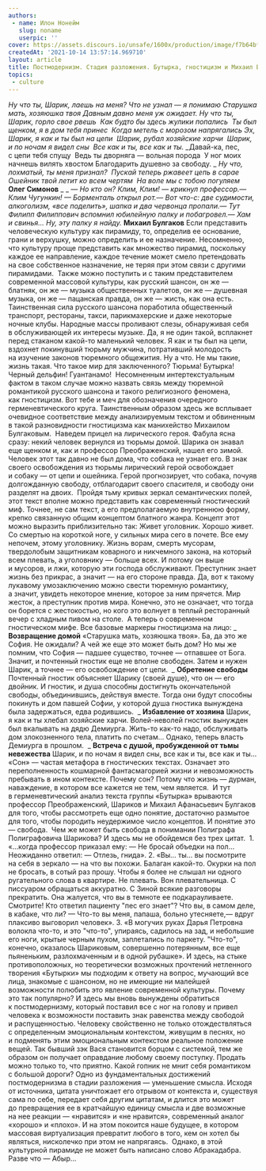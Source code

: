```yaml
---
authors:
 - name: Илон Нонейм
   slug: noname
   userpic: ''
cover: https://assets.discours.io/unsafe/1600x/production/image/f7b64bf0-90e5-11e8-b664-798ed379bf02.png
createdAt: '2021-10-14 13:57:14.969710'
layout: article
title: Постмодернизм. Стадия разложения. Бутырка, гностицизм и Михаил Булгаков
topics:
 - culture
---
```


_Ну что ты, Шарик, лаешь на меня? Что не узнал — я понимаю Старушка мать,
хозяюшка твоя Давным давно меня уж ожидает._ _Ну что ты, Шарик, горло свое
рвешь  Как будто бы здесь жулики попались  Ты был щенком, я в дом тебя принес 
Когда метель с морозом напрягались_ _Эх, Шарик, я как и ты был на цепи  Шарик,
рубал хозяйские харчи  Шарик, и по ночам я видел сны  Все как и ты, все как и
ты._ _Давай-ка, пес, с цепи тебя спущу  Ведь ты дворняга — вольная порода  У ног
моих начнешь вилять хвостом Благодарить душевно за свободу. _ _Ну что, лохматый,
ты меня признал?  Пускай теперь ржавеет цепь в сарае  Ошейник твой летит ко всем
чертям  На воле мы с тобою погуляем_ **Олег Симонов** \_ \_ _— Но кто он? Клим,
Клим! — крикнул профессор.— Клим Чугункин! — Борменталь открыл рот.— Вот что-с:
две судимости, алкоголизм, «все поделить», шапка и два червонца пропали.— Тут
Филипп Филиппович вспомнил юбилейную палку и побагровел.— Хам и свинья… Ну, эту
палку я найду._ **Михаил Булгаков** Если представить человеческую культуру
как пирамиду, то, определив ее основание, грани и верхушку, можно определить
и ее назначение. Несомненно, что культуру проще представить как множество
пирамид, поскольку каждое ее направление, каждое течение может смело
претендовать на свое собственное назначение, не теряя при этом связи с другими
пирамидами.  Также можно поступить и с таким представителем современной массовой
культуры, как русский шансон, он же — блатняк, он же — музыка общественных
туалетов, он же — душевная музыка, он же — пацанская правда, он же — жисть,
как она есть. Таинственная сила русского шансона поработила общественный
транспорт, рестораны, такси, парикмахерские и даже некоторые ночные клубы.
Народные массы проливают слезы, обнаруживая себя в обслуживающей их интересы
музыке. Да, я не один такой, всплакнет перед стаканом какой-то маленький
человек. Я как и ты был на цепи, вздохнет покинувший тюрьму мужчина, потративший
молодость на изучение законов тюремного общежития. Ну а что. Не мы такие, жизнь
такая. Что такое мир для заключенного? Тюрьма! Бутырка! Черный дельфин!
Гуантанамо!  Несомненным интертекстуальным фактом в таком случае можно назвать
связь между тюремной романтикой русского шансона и такого религиозного феномена,
как гностицизм. Вот тебе и меч для обозначения очередного герменевтического
круга. Таинственным образом здесь же всплывает очевидное соответствие между
анализируемым текстом и обвиненным в такой разновидности гностицизма
как манихейство Михаилом Булгаковым.  Наведем прицел на лирического героя.
Фабула ясна сразу: некий человек вернулся из тюрьмы домой. Шарика он знавал еще
щенком и, как и профессор Преображенский, нашел его зимой. Человек этот так
давно не был дома, что собака не узнает его. В знак своего освобождения
из тюрьмы лирический герой освобождает и собаку — от цепи и ошейника. Герой
прогнозирует, что собака, почуяв долгожданную свободу, отблагодарит своего
спасителя, и свободу они разделят на двоих.  Пройдя тьму кривых зеркал
семантических полей, этот текст вполне можно представить как современный
гностический миф. Точнее, не сам текст, а его предполагаемую внутреннюю форму,
крепко связанную общим концептом блатного жанра. Концепт этот можно выразить
приблизительно так: Живет уголовник. Хорошо живет. Со смертью на короткой ноге,
у сильных мира сего в почете. Все ему непочем, этому уголовнику. Жизнь ворам,
смерть мусорам, твердолобым защитникам коварного и никчемного закона, на который
всем плевать, а уголовнику — больше всех. И потому он выше и мусоров, и лжи,
которую эти господа обслуживают. Преступник знает жизнь без прикрас, а значит —
на его стороне правда. Да, вот к такому лукавому умозаключению можно свести
тюремную романтику, а значит, увидеть некоторое мнение, которое за ним прячется.
Мир жесток, а преступник против мира. Конечно, это не означает, что тогда он
борется с жестокостью, но кого это волнует в теплый ресторанный вечер с хладным
пивом на столе.  А теперь о современном гностическом мифе. Все базовые маркеры
гностицизма на лицо: _ **Возвращение домой** «Старушка мать, хозяюшка твоя». Ба,
да это же София. Не ожидали? А чей же еще это может быть дом? Но мы же помним,
что София — падшее существо, точнее — отпавшее от Бога. Значит, и почтенный
гностик еще не вполне свободен. Затем и нужен Шарик, а точнее — его освобождение
от цепи.  _ **Обретение свободы** Почтенный гностик объясняет Шарику (своей
душе), что он — его двойник. И гностик, и душа способны достигнуть окончательной
свободы, объединившись, действуя вместе. Тогда они будут способны покинуть и дом
павшей Софии, у которой душа гностика вынуждена была задержаться, едва
родившись.  _ **Избавление от хозяина** Шарик, я как и ты хлебал хозяйские
харчи. Волей-неволей гностик вынужден был вкалывать на дядю Демиурга. Жить-то
как-то надо, обслуживать дом злокозненного тела, платить по счетам… Однако,
теперь власть Демиурга в прошлом.  _ **Встреча с душой, пробужденной от тьмы
невежества** Шарик, и по ночам я видел сны, все как и ты, все как и ты… «Сон» —
частая метафора в гностических текстах. Означает это переполненность кошмарной
фантасмагорией жизни и невозможность пребывать в ином контексте. Почему сон?
Потому что жизнь — дурман, наваждение, в котором все кажется не тем,
чем является.  И тут в герменевтический анализ текста группы «Бутырка» врываются
профессор Преображенский, Шариков и Михаил Афанасьевич Булгаков для того,
чтобы рассмотреть еще одно понятие, достаточно размытое для того, чтобы породить
неудержимое число концептов. И понятие это — свобода.  Чем же может быть свобода
в понимании Полиграфа Полиграфовича Шарикова? И здесь мы не обойдемся без трех
цитат.  1\. «…когда профессор приказал ему: — Не бросай объедки на пол…
Неожиданно ответил: — Отлезь, гнида». 2\. «Вы… ты… вы посмотрите на себя
в зеркало — на что вы похожи. Балаган какой-то. Окурки на пол не бросать,
в сотый раз прошу. Чтобы я более не слышал ни одного ругательного слова
в квартире. Не плевать. Вон плевательница. С писсуаром обращаться аккуратно. С
Зиной всякие разговоры прекратить. Она жалуется, что вы в темноте ее
подкарауливаете. Смотрите! Кто ответил пациенту "пес его знает"? Что вы, в самом
деле, в кабаке, что ли? — Что-то вы меня, папаша, больно утесняете,— вдруг
плаксиво выговорил человек». 3\. «В могучих руках Дарья Петровна волокла что-то,
и это "что-то", упираясь, садилось на зад, и небольшие его ноги, крытые черным
пухом, заплетались по паркету. "Что-то", конечно, оказалось Шариковым,
совершенно потерянным, все еще пьяненьким, разлохмаченным и в одной рубашке». И
здесь, на стыке противоположных, но теоретически возможных прочтений нетленного
творения «Бутырки» мы подходим к ответу на вопрос, мучающий все лица, знакомые
с шансоном, но не имеющие ни малейшей возможности полюбить это явление
современной культуры. Почему это так популярно? И здесь мы вновь вынуждены
обратиться к постмодернизму, который поставил все с ног на голову и привел
человека к возможности поставить знак равенства между свободой и распущенностью.
Человеку свойственно не только отождествляться с определенным эмоциональным
контекстом, живущим в песнях, но и подменять этим эмоциональным контекстом
реальное положение вещей. Так бывший зэк Вася становится борцом с системой, тем
же образом он получает оправдание любому своему поступку. Продать можно только
то, что приятно. Какой гопник не мнит себя романтиком с большой дороги? Одно
из фундаментальных достижений постмодернизма в стадии разложения — уменьшение
смысла. Исходя от источника, цитата уничтожает его отрывом от контекста и,
существуя сама по себе, передает себя другим цитатам, и длится это может
до превращения ее в кратчайшую единицу смысла и две возможные на нее реакции —
«нравится» и «не нравится», современный аналог «хорошо» и «плохо». И на этом
покоится наше будущее, в котором массовая виртуализация превратит любого в того,
кем он хотел бы являться, нисколечко при этом не напрягаясь.  Однако, в этой
культурной пирамиде не может быть написано слово Абракадабра. Разве что — Абыр…
